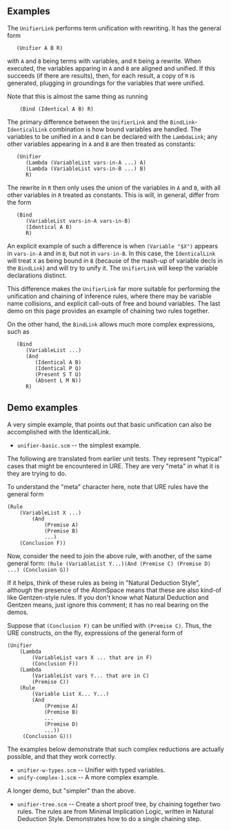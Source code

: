 Examples
--------
The `UnifierLink` performs term unification with rewriting. It has the
general form
```
   (Unifier A B R)
```
with `A` and `B` being terms with variables, and `R` being a rewrite.
When executed, the variables apparing in `A` and `B` are aligned and
unified. If this succeeds (if there are results), then, for each result,
a copy of `R` is generated, plugging in groundings for the variables
that were unified.

Note that this is almost the same thing as running
```
	(Bind (Identical A B) R)
```
The primary difference between the `UnifierLink` and the
`BindLink`-`IdenticalLink` combination is how bound variables are
handled.  The variables to be unified in `A` and `B` can be declared
with the `LambdaLink`; any other variables appearing in `A` and `B`
are then treated as constants:
```
   (Unifier
      (Lambda (VariableList vars-in-A ...) A)
      (Lambda (VariableList vars-in-B ...) B)
      R)
```
The rewrite in `R` then only uses the union of the variables in `A`
and `B`, with all other variables in `R` treated as constants. This
is will, in general, differ from the form
```
   (Bind
      (VariableList vars-in-A vars-in-B)
      (Identical A B)
      R)
```
An explicit example of such a difference is when `(Variable "$X")`
appears in `vars-in-A` and in `B`, but not in `vars-in-B`. In this
case, the `IdenticalLink` will treat `X` as being bound in `B`
(because of the mash-up of variable decls in the `BindLink`) and will
try to unify it. The `UnifierLink` will keep the variable declarations
distinct.

This difference makes the `UnifierLink` far more suitable for performing
the unification and chaining of inference rules, where there may be
variable name collisions, and explicit call-outs of free and bound
variables. The last demo on this page provides an example of chaining
two rules together.

On the other hand, the `BindLink` allows much more complex expressions,
such as
```
   (Bind
      (VariableList ...)
      (And
         (Identical A B)
         (Identical P Q)
         (Present S T U)
         (Absent L M N))
      R)
```


Demo examples
-------------
A very simple example, that points out that basic unification can
also be accomplished with the IdenticalLink.

* `unifier-basic.scm` -- the simplest example.

The following are translated from earlier unit tests. They represent
"typical" cases that might be encountered in URE. They are very "meta"
in what it is they are trying to do.

To understand the "meta" character here, note that URE rules have the
general form
```
(Rule
	(VariableList X ...)
		(And
			(Premise A)
			(Premise B)
			...)
	(Conclusion F))
```
Now, consider the need to join the above rule, with another, of the
same general form:
`(Rule (VariableList Y...)(And (Premise C) (Premise D) ...) (Conclusion G))`

If it helps, think of these rules as being in "Natural Deduction Style",
although the presence of the AtomSpace means that these are also kind-of
like Gentzen-style rules. If you don't know what Natural Deduction and
Gentzen means, just ignore this comment; it has no real bearing on the
demos.

Suppose that `(Conclusion F)` can be unified with `(Premise C)`.
Thus, the URE constructs, on the fly, expressions of the general form of
```
(Unifier
	(Lambda
		(VariableList vars X ... that are in F)
		(Conclusion F))
	(Lambda
		(VariableList vars Y... that are in C)
		(Premise C))
	(Rule
		(Variable List X... Y...)
		(And
			(Premise A)
			(Premise B)
			...
			(Premise D)
			...))
	 (Conclusion G)))
```

The examples below demonstrate that such complex reductions are
actually possible, and that they work correctly.

* `unifier-w-types.scm` -- Unifier with typed variables.
* `unify-complex-1.scm` -- A more complex example.

A longer demo, but "simpler" than the above.
* `unifier-tree.scm` -- Create a short proof tree, by chaining together
   two rules. The rules are from Minimal Implication Logic, written in
   Natural Deduction Style. Demonstrates how to do a single chaining
   step.

